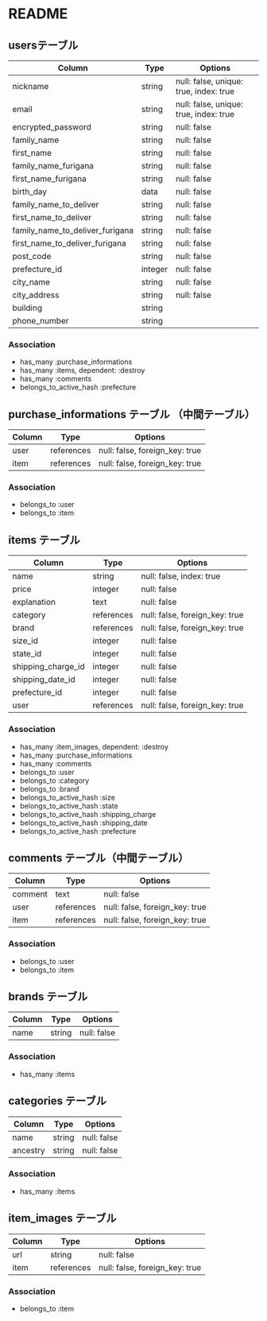 # README

## usersテーブル
| Column                          | Type     | Options                                |
| ------------------------------- | -------- | -------------------------------------- |
| nickname                        | string   | null: false, unique: true, index: true |
| email                           | string   | null: false, unique: true, index: true |
| encrypted_password              | string   | null: false                            |
| family_name                     | string   | null: false                            |
| first_name                      | string   | null: false                            |
| family_name_furigana            | string   | null: false                            |
| first_name_furigana             | string   | null: false                            |
| birth_day                       | data     | null: false                            |
| family_name_to_deliver          | string   | null: false                            |
| first_name_to_deliver           | string   | null: false                            |
| family_name_to_deliver_furigana | string   | null: false                            |
| first_name_to_deliver_furigana  | string   | null: false                            |
| post_code                       | string   | null: false                            |
| prefecture_id                   | integer  | null: false                            | (active_hash) |
| city_name                       | string   | null: false                            |
| city_address                    | string   | null: false                            |
| building                        | string   |                                        |
| phone_number                    | string   |                                        |

### Association
- has_many :purchase_informations
- has_many :items, dependent: :destroy
- has_many :comments
- belongs_to_active_hash :prefecture


## purchase_informations テーブル （中間テーブル）
| Column    | Type       | Options                        |
|-----------|------------|--------------------------------|
| user      | references | null: false, foreign_key: true |
| item      | references | null: false, foreign_key: true |

### Association
- belongs_to :user
- belongs_to :item


## items テーブル
| Column              | Type       | Options                        |
|---------------------|------------|--------------------------------|
| name                | string     | null: false, index: true       |
| price               | integer    | null: false                    |
| explanation         | text       | null: false                    |
| category            | references | null: false, foreign_key: true |
| brand               | references | null: false, foreign_key: true |
| size_id             | integer    | null: false                    | (active_hash)
| state_id            | integer    | null: false                    | (active_hash)
| shipping_charge_id  | integer    | null: false                    | (active_hash)
| shipping_date_id    | integer    | null: false                    | (active_hash)
| prefecture_id       | integer    | null: false                    | (active_hash)
| user                | references | null: false, foreign_key: true |

### Association
- has_many :item_images, dependent: :destroy
- has_many :purchase_informations
- has_many :comments
- belongs_to :user
- belongs_to :category
- belongs_to :brand
- belongs_to_active_hash :size
- belongs_to_active_hash :state
- belongs_to_active_hash :shipping_charge
- belongs_to_active_hash :shipping_date
- belongs_to_active_hash :prefecture


## comments テーブル（中間テーブル）
| Column              | Type       | Options                        |
|---------------------|------------|--------------------------------|
| comment             | text       | null: false                    |
| user                | references | null: false, foreign_key: true |
| item                | references | null: false, foreign_key: true |

### Association
- belongs_to :user
- belongs_to :item


## brands テーブル
| Column   | Type   | Options     |
| -------- | ------ | ----------- |
| name     | string | null: false |

### Association
- has_many :items


## categories テーブル
| Column    | Type   | Options     |
| --------- | ------ | ----------- |
| name      | string | null: false |
| ancestry  | string | null: false |
<!-- ancestryはgem追加必要  -->

### Association
- has_many :items


## item_images テーブル
|Column  | Type       | Options                        |
| ------ | ---------- | -----------------------------  |
|url     | string     | null: false                    |
|item    | references | null: false, foreign_key: true |

### Association
- belongs_to :item

